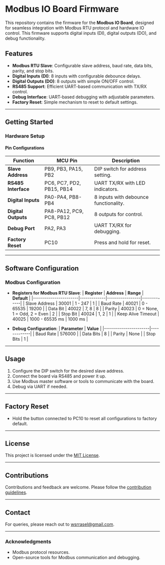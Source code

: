 # Modbus IO Board Firmware

This repository contains the firmware for the **Modbus IO Board**, designed for seamless integration with Modbus RTU protocol and hardware IO control. This firmware supports digital inputs (DI), digital outputs (DO), and debug functionality.

## Features

- **Modbus RTU Slave**: Configurable slave address, baud rate, data bits, parity, and stop bits.
- **Digital Inputs (DI)**: 8 inputs with configurable debounce delays.
- **Digital Outputs (DO)**: 8 outputs with simple ON/OFF control.
- **RS485 Support**: Efficient UART-based communication with TX/RX control.
- **Debug Interface**: UART-based debugging with adjustable parameters.
- **Factory Reset**: Simple mechanism to reset to default settings.

---

## Getting Started

### Hardware Setup

#### Pin Configurations
| **Function**       | **MCU Pin** | **Description**                |
|---------------------|-------------|--------------------------------|
| **Slave Address**   | PB9, PB3, PA15, PB2 | DIP switch for address setting. |
| **RS485 Interface** | PC6, PC7, PD2, PB15, PB14 | UART TX/RX with LED indicators. |
| **Digital Inputs**  | PA0-PA4, PB8-PB4 | 8 inputs with debounce functionality. |
| **Digital Outputs** | PA8-PA12, PC9, PC8, PB12 | 8 outputs for control. |
| **Debug Port**      | PA2, PA3 | UART TX/RX for debugging. |
| **Factory Reset**   | PC10 | Press and hold for reset. |

---

## Software Configuration

### Modbus Configuration
- **Registers for Modbus RTU Slave**:
  | **Register**          | **Address** | **Range**       | **Default** |
  |-----------------------|-------------|-----------------|-------------|
  | Slave Address         | 30001       | 1 - 247         | 1           |
  | Baud Rate             | 40021       | 0 - 65535       | 19200       |
  | Data Bit              | 40022       | 7, 8            | 8           |
  | Parity                | 40023       | 0 = None, 1 = Odd, 2 = Even | 2 |
  | Stop Bit              | 40024       | 1, 2            | 1           |
  | Keep Alive Timeout    | 40025       | 1000 - 65535 ms | 1000 ms     |

- **Debug Configuration**:
  | **Parameter**         | **Value**   |
  |-----------------------|-------------|
  | Baud Rate             | 576000      |
  | Data Bits             | 8           |
  | Parity                | None        |
  | Stop Bits             | 1           |

---

## Usage

1. Configure the DIP switch for the desired slave address.
2. Connect the board via RS485 and power it up.
3. Use Modbus master software or tools to communicate with the board.
4. Debug via UART if needed.

---

## Factory Reset

- Hold the button connected to PC10 to reset all configurations to factory default.

---

## License

This project is licensed under the [MIT License](LICENSE).

---

## Contributions

Contributions and feedback are welcome. Please follow the [contribution guidelines](CONTRIBUTING.md).

---

## Contact

For queries, please reach out to wsrrasel@gmail.com.

---

### Acknowledgments

- Modbus protocol resources.
- Open-source tools for Modbus communication and debugging.

